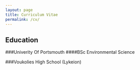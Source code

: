 ```yaml
---
layout: page
title: Curriculum Vitae
permalink: /cv/
---
```

## Education

###Univerity Of Portsmouth
####BSc Environmental Science


###Voukolies High School (Lykeion) 

